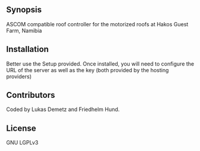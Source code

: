 ## Synopsis

ASCOM compatible roof controller for the motorized roofs at Hakos Guest Farm, Namibia

## Installation

Better use the Setup provided.
Once installed, you will need to configure the URL of the server as well as the key (both provided by the hosting providers)

## Contributors

Coded by Lukas Demetz and Friedhelm Hund.

## License

GNU LGPLv3